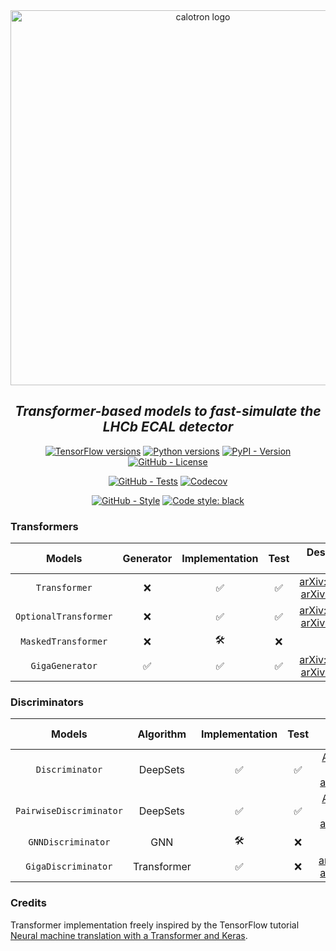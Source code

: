 <div align="center">
  <img alt="calotron logo" src="https://raw.githubusercontent.com/mbarbetti/calotron/main/.github/images/calotron-logo.png" width="600"/>
</div>

<h2 align="center">
  <em>Transformer-based models to fast-simulate the LHCb ECAL detector</em>
</h2>

<p align="center">
  <a href="https://www.tensorflow.org/versions"><img alt="TensorFlow versions" src="https://img.shields.io/badge/tensorflow-2.10–2.12-f57000?style=flat"></a>
  <a href="https://www.python.org/downloads"><img alt="Python versions" src="https://img.shields.io/badge/python-3.7–3.11-blue?style=flat"></a>
  <a href="https://pypi.python.org/pypi/calotron"><img alt="PyPI - Version" src="https://img.shields.io/pypi/v/calotron"></a>
  <a href="https://github.com/mbarbetti/calotron/blob/main/LICENSE"><img alt="GitHub - License" src="https://img.shields.io/github/license/mbarbetti/calotron"></a>
</p>

<p align="center">
  <a href="https://github.com/mbarbetti/calotron/actions/workflows/tests.yml"><img alt="GitHub - Tests" src="https://github.com/mbarbetti/calotron/actions/workflows/tests.yml/badge.svg?branch=main"></a>
  <a href="https://codecov.io/gh/mbarbetti/calotron"><img alt="Codecov" src="https://codecov.io/gh/mbarbetti/calotron/branch/main/graph/badge.svg?token=DRG8BWC9RR"></a>
</p>

<p align="center">
  <a href="https://github.com/mbarbetti/calotron/actions/workflows/style.yml"><img alt="GitHub - Style" src="https://github.com/mbarbetti/calotron/actions/workflows/style.yml/badge.svg?branch=main"></a>
  <a href="https://github.com/psf/black"><img alt="Code style: black" src="https://img.shields.io/badge/code%20style-black-000000.svg"></a>
</p>

<!--
[![Docker - Version](https://img.shields.io/docker/v/mbarbetti/calotron?label=docker)](https://hub.docker.com/r/mbarbetti/calotron)
-->

### Transformers

|         Models        | Generator | Implementation | Test | Design inspired by |
|:---------------------:|:---------:|:--------------:|:----:|:---------------------------------------------------:|
|     `Transformer`     |     ❌    |       ✅       |  ✅  | [arXiv:1706.03762](https://arxiv.org/abs/1706.03762), [arXiv:2004.08249](https://arxiv.org/abs/2004.08249) |
| `OptionalTransformer` |     ❌    |       ✅       |  ✅  | [arXiv:1706.03762](https://arxiv.org/abs/1706.03762), [arXiv:2004.08249](https://arxiv.org/abs/2004.08249) |
|  `MaskedTransformer`  |     ❌    |       🛠️       |  ❌  | |
|    `GigaGenerator`    |     ✅    |       ✅       |  ✅  | [arXiv:2107.04589](https://arxiv.org/abs/2107.04589), [arXiv:2303.05511](https://arxiv.org/abs/2303.05511) |

### Discriminators

|          Models         |  Algorithm  | Implementation | Test | Design inspired by |
|:-----------------------:|:-----------:|:--------------:|:----:|:---------------------------------------------------:|
|     `Discriminator`     |   DeepSets  |       ✅       |  ✅  | [ATL-PHYS-PUB-2020-014](https://cds.cern.ch/record/2718948), [arXiv:1703.06114](https://arxiv.org/abs/1703.06114) |
| `PairwiseDiscriminator` |   DeepSets  |       ✅       |  ✅  | [ATL-PHYS-PUB-2020-014](https://cds.cern.ch/record/2718948), [arXiv:1703.06114](https://arxiv.org/abs/1703.06114) |
|    `GNNDiscriminator`   |     GNN     |       🛠️       |  ❌  | |
|   `GigaDiscriminator`   | Transformer |       ✅       |  ❌  | [arXiv:2303.05511](https://arxiv.org/abs/2303.05511), [arXiv:2107.04589](https://arxiv.org/abs/2107.04589) |

### Credits
Transformer implementation freely inspired by the TensorFlow tutorial [Neural machine translation with a Transformer and Keras](https://www.tensorflow.org/text/tutorials/transformer).
